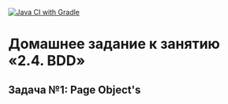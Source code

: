 [![Java CI with Gradle](https://github.com/Jane-Popova/aqaHW-6/actions/workflows/gradle.yml/badge.svg)](https://github.com/Jane-Popova/aqaHW-6/actions/workflows/gradle.yml)

# Домашнее задание к занятию «2.4. BDD»

## Задача №1: Page Object's
